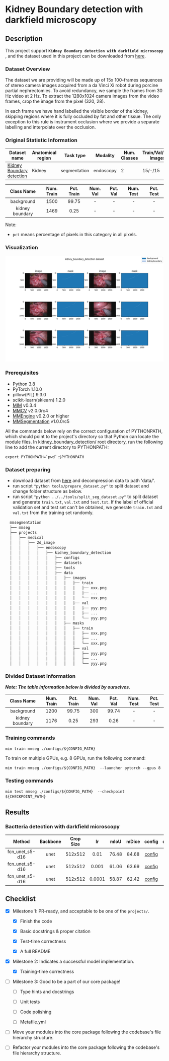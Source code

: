# Kidney Boundary detection with darkfield microscopy

## Description

This project support **`Kidney Boundary detection with darkfield microscopy `**, and the dataset used in this project can be downloaded from [here](https://endovissub2017-kidneyboundarydetection.grand-challenge.org/).

### Dataset Overview

The dataset we are providing will be made up of 15x 100-frames sequences of stereo camera images acquired from a da Vinci Xi robot during porcine partial nephrectomies. To avoid redundancy, we sample the frames from 30 Hz video at 2 Hz. To extract the 1280x1024 camera images from the video frames, crop the image from the pixel (320, 28).

In each frame we have hand labelled the visible border of the kidney, skipping regions where it is fully occluded by fat and other tissue. The only exception to this rule is instrument occlusion where we provide a separate labelling and interpolate over the occlusion.

### Original Statistic Information

| Dataset name                                                                                     | Anatomical region | Task type    | Modality  | Num. Classes | Train/Val/Test Images | Train/Val/Test Labeled | Release Date | License                                                         |
| ------------------------------------------------------------------------------------------------ | ----------------- | ------------ | --------- | ------------ | --------------------- | ---------------------- | ------------ | --------------------------------------------------------------- |
| [Kidney Boundary detection](https://endovissub2017-kidneyboundarydetection.grand-challenge.org/) | Kidney            | segmentation | endoscopy | 2            | 15/-/15               | yes/-/-                | 2017         | [CC-BY-NC 4.0](https://creativecommons.org/licenses/by-sa/4.0/) |

|   Class Name    | Num. Train | Pct. Train | Num. Val | Pct. Val | Num. Test | Pct. Test |
| :-------------: | :--------: | :--------: | :------: | :------: | :-------: | :-------: |
|   background    |    1500    |   99.75    |    -     |    -     |     -     |     -     |
| kidney boundary |    1469    |    0.25    |    -     |    -     |     -     |     -     |

Note:

- `pct` means percentage of pixels in this category in all pixels.

### Visualization

![bac](https://raw.githubusercontent.com/uni-medical/medical-datasets-visualization/main/2d/semantic_seg/endoscopy/kidney_boundary_detection/kidney_boundary_detection_dataset.png)

### Prerequisites

- Python 3.8
- PyTorch 1.10.0
- pillow(PIL) 9.3.0
- scikit-learn(sklearn) 1.2.0
- [MIM](https://github.com/open-mmlab/mim) v0.3.4
- [MMCV](https://github.com/open-mmlab/mmcv) v2.0.0rc4
- [MMEngine](https://github.com/open-mmlab/mmengine) v0.2.0 or higher
- [MMSegmentation](https://github.com/open-mmlab/mmsegmentation) v1.0.0rc5

All the commands below rely on the correct configuration of PYTHONPATH, which should point to the project's directory so that Python can locate the module files. In kidney_boundary_detection/ root directory, run the following line to add the current directory to PYTHONPATH:

```shell
export PYTHONPATH=`pwd`:$PYTHONPATH
```

### Dataset preparing

- download dataset from [here](https://tianchi.aliyun.com/dataset/94411) and decompression data to path 'data/'.
- run script `"python tools/prepare_dataset.py"` to split dataset and change folder structure as below.
- run script `"python ../../tools/split_seg_dataset.py"` to split dataset and generate `train.txt`, `val.txt` and `test.txt`. If the label of official validation set and test set can't be obtained, we generate `train.txt` and `val.txt` from the training set randomly.

```none
  mmsegmentation
  ├── mmseg
  ├── projects
  │   ├── medical
  │   │   ├── 2d_image
  │   │   │   ├── endoscopy
  │   │   │   │   ├── kidney_boundary_detection
  │   │   │   │   │   ├── configs
  │   │   │   │   │   ├── datasets
  │   │   │   │   │   ├── tools
  │   │   │   │   │   ├── data
  │   │   │   │   │   │   ├── images
  │   │   │   │   │   │   │   ├── train
  │   │   │   │   |   │   │   │   ├── xxx.png
  │   │   │   │   |   │   │   │   ├── ...
  │   │   │   │   |   │   │   │   └── xxx.png
  │   │   │   │   │   │   │   ├── val
  │   │   │   │   |   │   │   │   ├── yyy.png
  │   │   │   │   |   │   │   │   ├── ...
  │   │   │   │   |   │   │   │   └── yyy.png
  │   │   │   │   │   │   ├── masks
  │   │   │   │   │   │   │   ├── train
  │   │   │   │   |   │   │   │   ├── xxx.png
  │   │   │   │   |   │   │   │   ├── ...
  │   │   │   │   |   │   │   │   └── xxx.png
  │   │   │   │   │   │   │   ├── val
  │   │   │   │   |   │   │   │   ├── yyy.png
  │   │   │   │   |   │   │   │   ├── ...
  │   │   │   │   |   │   │   │   └── yyy.png
```

### Divided Dataset Information

***Note: The table information below is divided by ourselves.***

|   Class Name    | Num. Train | Pct. Train | Num. Val | Pct. Val | Num. Test | Pct. Test |
| :-------------: | :--------: | :--------: | :------: | :------: | :-------: | :-------: |
|   background    |    1200    |   99.75    |   300    |  99.74   |     -     |     -     |
| kidney boundary |    1176    |    0.25    |   293    |   0.26   |     -     |     -     |

### Training commands

```shell
mim train mmseg ./configs/${CONFIG_PATH}
```

To train on multiple GPUs, e.g. 8 GPUs, run the following command:

```shell
mim train mmseg ./configs/${CONFIG_PATH}  --launcher pytorch --gpus 8
```

### Testing commands

```shell
mim test mmseg ./configs/${CONFIG_PATH}  --checkpoint ${CHECKPOINT_PATH}
```

<!-- List the results as usually done in other model's README. [Example](https://github.com/open-mmlab/mmsegmentation/tree/dev-1.x/configs/fcn#results-and-models)

You should claim whether this is based on the pre-trained weights, which are converted from the official release; or it's a reproduced result obtained from retraining the model in this project. -->

## Results

### Bactteria detection with darkfield microscopy

|     Method      | Backbone | Crop Size |   lr   | mIoU  | mDice |                                                                                                        config                                                                                                        |         download         |
| :-------------: | :------: | :-------: | :----: | :---: | :---: | :------------------------------------------------------------------------------------------------------------------------------------------------------------------------------------------------------------------: | :----------------------: |
| fcn_unet_s5-d16 |   unet   |  512x512  |  0.01  | 76.48 | 84.68 |  [config](https://github.com/open-mmlab/mmsegmentation/tree/dev-1.x/projects/medical/2d_image/endoscopy/kidney_boundary_detection/configs/fcn-unet-s5-d16_unet_1xb16-0.01-20k_kidney-boundary-detection-512x512.py)  | [model](<>) \| [log](<>) |
| fcn_unet_s5-d16 |   unet   |  512x512  | 0.001  | 61.06 | 63.69 | [config](https://github.com/open-mmlab/mmsegmentation/tree/dev-1.x/projects/medical/2d_image/endoscopy/kidney_boundary_detection/configs/fcn-unet-s5-d16_unet_1xb16-0.001-20k_kidney-boundary-detection-512x512.py)  | [model](<>) \| [log](<>) |
| fcn_unet_s5-d16 |   unet   |  512x512  | 0.0001 | 58.87 | 62.42 | [config](https://github.com/open-mmlab/mmsegmentation/tree/dev-1.x/projects/medical/2d_image/endoscopy/kidney_boundary_detection/configs/fcn-unet-s5-d16_unet_1xb16-0.0001-20k_kidney-boundary-detection-512x512.py) | [model](<>) \| [log](<>) |

## Checklist

- [x] Milestone 1: PR-ready, and acceptable to be one of the `projects/`.

  - [x] Finish the code

  - [x] Basic docstrings & proper citation

  - [x] Test-time correctness

  - [x] A full README

- [x] Milestone 2: Indicates a successful model implementation.

  - [x] Training-time correctness

- [ ] Milestone 3: Good to be a part of our core package!

  - [ ] Type hints and docstrings

  - [ ] Unit tests

  - [ ] Code polishing

  - [ ] Metafile.yml

- [ ] Move your modules into the core package following the codebase's file hierarchy structure.

- [ ] Refactor your modules into the core package following the codebase's file hierarchy structure.
